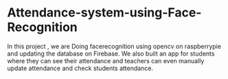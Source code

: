 # Attendance-system-using-Face-Recognition


 In this project , we are Doing facerecognition using opencv on raspberrypie and updating the database on Firebase. We also built an app for students where they can see their attendance and teachers can even manually update attendance and check students attendance.
